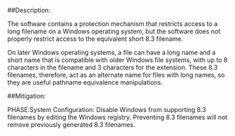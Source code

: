 ##Description:

The software contains a protection mechanism that restricts access to a long filename on a Windows operating system, but the software does not properly restrict access to the equivalent short 8.3 filename.

On later Windows operating systems, a file can have a long name and a short name that is compatible with older Windows file systems, with up to 8 characters in the filename and 3 characters for the extension. These 8.3 filenames, therefore, act as an alternate name for files with long names, so they are useful pathname equivalence manipulations.

##Mitigation:


PHASE:System Configuration:
Disable Windows from supporting 8.3 filenames by editing the Windows registry. Preventing 8.3 filenames will not remove previously generated 8.3 filenames.

